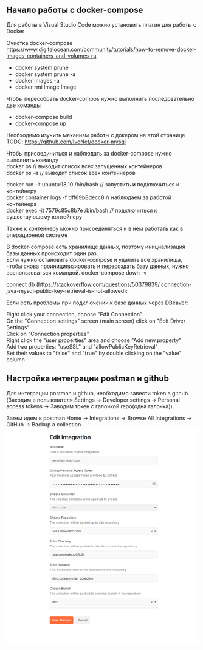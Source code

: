 ## Начало работы с docker-compose

Для работы в Visual Studio Code можно установить плагин для работы с Docker


Очистка docker-compose
https://www.digitalocean.com/community/tutorials/how-to-remove-docker-images-containers-and-volumes-ru

* docker system prune
* docker system prune -a
* docker images -a
* docker rmi Image Image

Чтобы пересобрать docker-compos нужно выполнить последовательно две команды

* docker-compose build
* docker-compose up

Необходимо изучить механизм работы с докером на этой странице TODO: https://github.com/IvoNet/docker-mysql  

Чтобы присоединиться и наблюдать за docker-compose нужно выполнить команду   
docker ps     // выводит список всех запущенных контейнеров  
docker ps -a  // выводит список всех контейнеров  

docker run -it ubuntu:18.10 /bin/bash // запустить и подключиться к контейнеру  
docker container logs -f dff69b8decc8 // наблюдаем за работой контейнера  
docker exec -it 7579c85c8b7e /bin/bash  // подключиться к существующему контейнеру  

Также к контейнеру можно присоединяться и в нем работать как в операционной системе  


В docker-compose есть хранилище данных, поэтому инициализация базы данных происходит один раз.  
Если нужно остановить docker-compose и удалить все хранилища, чтобы снова проиницилизировать и пересоздать базу данных, нужно воспользоваться командой.
docker-compose down -v  

connect db (https://stackoverflow.com/questions/50379839/  connection-java-mysql-public-key-retrieval-is-not-allowed):  

Если есть проблемы при подключении к базе данных через DBeaver:  

Right click your connection, choose "Edit Connection"  
On the "Connection settings" screen (main screen) click on "Edit Driver Settings"  
Click on "Connection properties"  
Right click the "user properties" area and choose "Add new property"  
Add two properties: "useSSL" and "allowPublicKeyRetrieval"  
Set their values to "false" and "true" by double clicking on the "value" column  

## Настройка интеграции postman и github

Для интеграции postman и github, необходимо завести token в github (Заходим в пользователя Settings -> Developer settings -> Personal access tokens -> Заводим токен с галочкой repo(одна галочка)).  

Затем идем в postman Home -> Integrations -> Browse All Integrations -> GitHub -> Backup a collection  
![Пример Postman итеграции через backup](documentation/docker-compose/postman_integration.png)


